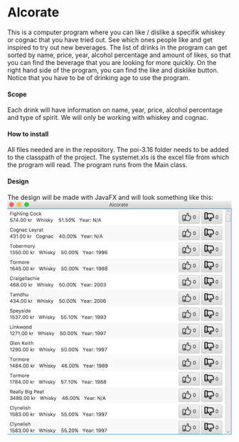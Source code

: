 # Alcorate
This is a computer program where you can like / dislike a specifik whiskey or cognac that you have tried out. See which ones people like and get inspired to try out new beverages. The list of drinks in the program can get sorted by name, price, year, alcohol percentage and amount of likes, so that you can find the beverage that you are looking for more quickly. On the right hand side of the program, you can find the like and disklike button. Notice that you have to be of drinking age to use the program.

#### Scope
Each drink will have information on name, year, price, alcohol percentage and type of spirit. We will only be working with whiskey and cognac. 

#### How to install
All files needed are in the repository. The poi-3.16 folder needs to be added to the classpath of the project. The systemet.xls is the excel file from which the program will read. The program runs from the Main class.

#### Design
The design will be made with JavaFX and will look something like this:
![Alt Text](alcorate.png)